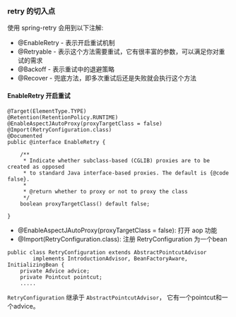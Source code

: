 ### retry 的切入点

使用 spring-retry 会用到以下注解:
- @EnableRetry - 表示开启重试机制
- @Retryable - 表示这个方法需要重试，它有很丰富的参数，可以满足你对重试的需求
- @Backoff - 表示重试中的退避策略
- @Recover - 兜底方法，即多次重试后还是失败就会执行这个方法



#### EnableRetry 开启重试
``` 
@Target(ElementType.TYPE)
@Retention(RetentionPolicy.RUNTIME)
@EnableAspectJAutoProxy(proxyTargetClass = false)
@Import(RetryConfiguration.class)
@Documented
public @interface EnableRetry {

	/**
	 * Indicate whether subclass-based (CGLIB) proxies are to be created as opposed
	 * to standard Java interface-based proxies. The default is {@code false}.
	 *
	 * @return whether to proxy or not to proxy the class
	 */
	boolean proxyTargetClass() default false;

}
```
- @EnableAspectJAutoProxy(proxyTargetClass = false): 打开 aop 功能
- @Import(RetryConfiguration.class): 注册 RetryConfiguration 为一个bean

```
public class RetryConfiguration extends AbstractPointcutAdvisor
		implements IntroductionAdvisor, BeanFactoryAware, InitializingBean {
	private Advice advice;
	private Pointcut pointcut;
	.....
```
`RetryConfiguration` 继承于 `AbstractPointcutAdvisor`， 它有一个pointcut和一个advice。
